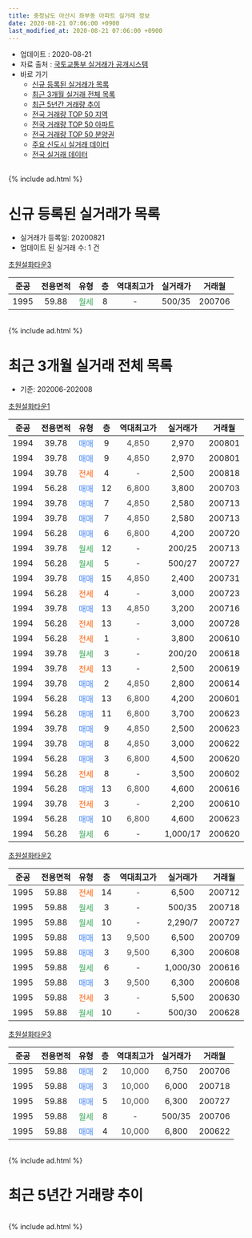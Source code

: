 ```yaml
---
title: 충청남도 아산시 좌부동 아파트 실거래 정보
date: 2020-08-21 07:06:00 +0900
last_modified_at: 2020-08-21 07:06:00 +0900
---
```


* 업데이트 : 2020-08-21
* 자료 출처 : [국토교통부 실거래가 공개시스템](http://rt.molit.go.kr)
* 바로 가기
    * [신규 등록된 실거래가 목록](#신규-등록된-실거래가-목록)
    * [최근 3개월 실거래 전체 목록](#최근-3개월-실거래-전체-목록)
    * [최근 5년간 거래량 추이](#최근-5년간-거래량-추이)
    * [전국 거래량 TOP 50 지역](https://inasie.github.io/apt-trade-info/최근-3개월-전국에서-가장-거래가-많이-발생한-지역)
    * [전국 거래량 TOP 50 아파트](https://inasie.github.io/apt-trade-info/최근-3개월-전국에서-가장-거래가-많이-발생한-아파트)
    * [전국 거래량 TOP 50 분양권](https://inasie.github.io/apt-trade-info/최근-3개월-전국에서-가장-거래가-많이-발생한-분양권)
    * [주요 신도시 실거래 데이터](https://inasie.github.io/apt-trade-info/주요-신도시)
    * [전국 실거래 데이터](https://inasie.github.io/apt-trade-info/전국)
<br>
{% include ad.html %}
<br>

# 신규 등록된 실거래가 목록
* 실거래가 등록일: 20200821
* 업데이트 된 실거래 수: 1 건


[초원설화타운3](https://search.naver.com/search.naver?query=%EC%B6%A9%EC%B2%AD%EB%82%A8%EB%8F%84+%EC%95%84%EC%82%B0%EC%8B%9C+%EC%A2%8C%EB%B6%80%EB%8F%99+%EC%B4%88%EC%9B%90%EC%84%A4%ED%99%94%ED%83%80%EC%9A%B43)

|준공|전용면적|유형|층|역대최고가|실거래가|거래월|
|:---:|:---:|:---:|:---:|:---:|:---:|:---:|
|1995|59.88|<span style="color:#34a853">월세</span>|8|<span style="color:#444444">-</span>|500/35|200706|


<br>
{% include ad.html %}
<br>

# 최근 3개월 실거래 전체 목록
* 기준: 202006-202008


[초원설화타운1](https://search.naver.com/search.naver?query=%EC%B6%A9%EC%B2%AD%EB%82%A8%EB%8F%84+%EC%95%84%EC%82%B0%EC%8B%9C+%EC%A2%8C%EB%B6%80%EB%8F%99+%EC%B4%88%EC%9B%90%EC%84%A4%ED%99%94%ED%83%80%EC%9A%B41)

|준공|전용면적|유형|층|역대최고가|실거래가|거래월|
|:---:|:---:|:---:|:---:|:---:|:---:|:---:|
|1994|39.78|<span style="color:#4285f3">매매</span>|9|<span style="color:#444444">4,850</span>|2,970|200801|
|1994|39.78|<span style="color:#4285f3">매매</span>|9|<span style="color:#444444">4,850</span>|2,970|200801|
|1994|39.78|<span style="color:#ff5a00">전세</span>|4|<span style="color:#444444">-</span>|2,500|200818|
|1994|56.28|<span style="color:#4285f3">매매</span>|12|<span style="color:#444444">6,800</span>|3,800|200703|
|1994|39.78|<span style="color:#4285f3">매매</span>|7|<span style="color:#444444">4,850</span>|2,580|200713|
|1994|39.78|<span style="color:#4285f3">매매</span>|7|<span style="color:#444444">4,850</span>|2,580|200713|
|1994|56.28|<span style="color:#4285f3">매매</span>|6|<span style="color:#444444">6,800</span>|4,200|200720|
|1994|39.78|<span style="color:#34a853">월세</span>|12|<span style="color:#444444">-</span>|200/25|200713|
|1994|56.28|<span style="color:#34a853">월세</span>|5|<span style="color:#444444">-</span>|500/27|200727|
|1994|39.78|<span style="color:#4285f3">매매</span>|15|<span style="color:#444444">4,850</span>|2,400|200731|
|1994|56.28|<span style="color:#ff5a00">전세</span>|4|<span style="color:#444444">-</span>|3,000|200723|
|1994|39.78|<span style="color:#4285f3">매매</span>|13|<span style="color:#444444">4,850</span>|3,200|200716|
|1994|56.28|<span style="color:#ff5a00">전세</span>|13|<span style="color:#444444">-</span>|3,000|200728|
|1994|56.28|<span style="color:#ff5a00">전세</span>|1|<span style="color:#444444">-</span>|3,800|200610|
|1994|39.78|<span style="color:#34a853">월세</span>|3|<span style="color:#444444">-</span>|200/20|200618|
|1994|39.78|<span style="color:#ff5a00">전세</span>|13|<span style="color:#444444">-</span>|2,500|200619|
|1994|39.78|<span style="color:#4285f3">매매</span>|2|<span style="color:#444444">4,850</span>|2,800|200614|
|1994|56.28|<span style="color:#4285f3">매매</span>|13|<span style="color:#444444">6,800</span>|4,200|200601|
|1994|56.28|<span style="color:#4285f3">매매</span>|11|<span style="color:#444444">6,800</span>|3,700|200623|
|1994|39.78|<span style="color:#4285f3">매매</span>|9|<span style="color:#444444">4,850</span>|2,500|200623|
|1994|39.78|<span style="color:#4285f3">매매</span>|8|<span style="color:#444444">4,850</span>|3,000|200622|
|1994|56.28|<span style="color:#4285f3">매매</span>|3|<span style="color:#444444">6,800</span>|4,500|200620|
|1994|56.28|<span style="color:#ff5a00">전세</span>|8|<span style="color:#444444">-</span>|3,500|200602|
|1994|56.28|<span style="color:#4285f3">매매</span>|13|<span style="color:#444444">6,800</span>|4,600|200616|
|1994|39.78|<span style="color:#ff5a00">전세</span>|3|<span style="color:#444444">-</span>|2,200|200610|
|1994|56.28|<span style="color:#4285f3">매매</span>|10|<span style="color:#444444">6,800</span>|4,600|200623|
|1994|56.28|<span style="color:#34a853">월세</span>|6|<span style="color:#444444">-</span>|1,000/17|200620|

[초원설화타운2](https://search.naver.com/search.naver?query=%EC%B6%A9%EC%B2%AD%EB%82%A8%EB%8F%84+%EC%95%84%EC%82%B0%EC%8B%9C+%EC%A2%8C%EB%B6%80%EB%8F%99+%EC%B4%88%EC%9B%90%EC%84%A4%ED%99%94%ED%83%80%EC%9A%B42)

|준공|전용면적|유형|층|역대최고가|실거래가|거래월|
|:---:|:---:|:---:|:---:|:---:|:---:|:---:|
|1995|59.88|<span style="color:#ff5a00">전세</span>|14|<span style="color:#444444">-</span>|6,500|200712|
|1995|59.88|<span style="color:#34a853">월세</span>|3|<span style="color:#444444">-</span>|500/35|200718|
|1995|59.88|<span style="color:#34a853">월세</span>|10|<span style="color:#444444">-</span>|2,290/7|200727|
|1995|59.88|<span style="color:#4285f3">매매</span>|13|<span style="color:#444444">9,500</span>|6,500|200709|
|1995|59.88|<span style="color:#4285f3">매매</span>|3|<span style="color:#444444">9,500</span>|6,300|200608|
|1995|59.88|<span style="color:#34a853">월세</span>|6|<span style="color:#444444">-</span>|1,000/30|200616|
|1995|59.88|<span style="color:#4285f3">매매</span>|3|<span style="color:#444444">9,500</span>|6,300|200608|
|1995|59.88|<span style="color:#ff5a00">전세</span>|3|<span style="color:#444444">-</span>|5,500|200630|
|1995|59.88|<span style="color:#34a853">월세</span>|10|<span style="color:#444444">-</span>|500/30|200628|

[초원설화타운3](https://search.naver.com/search.naver?query=%EC%B6%A9%EC%B2%AD%EB%82%A8%EB%8F%84+%EC%95%84%EC%82%B0%EC%8B%9C+%EC%A2%8C%EB%B6%80%EB%8F%99+%EC%B4%88%EC%9B%90%EC%84%A4%ED%99%94%ED%83%80%EC%9A%B43)

|준공|전용면적|유형|층|역대최고가|실거래가|거래월|
|:---:|:---:|:---:|:---:|:---:|:---:|:---:|
|1995|59.88|<span style="color:#4285f3">매매</span>|2|<span style="color:#444444">10,000</span>|6,750|200706|
|1995|59.88|<span style="color:#4285f3">매매</span>|3|<span style="color:#444444">10,000</span>|6,000|200718|
|1995|59.88|<span style="color:#4285f3">매매</span>|5|<span style="color:#444444">10,000</span>|6,300|200727|
|1995|59.88|<span style="color:#34a853">월세</span>|8|<span style="color:#444444">-</span>|500/35|200706|
|1995|59.88|<span style="color:#4285f3">매매</span>|4|<span style="color:#444444">10,000</span>|6,800|200622|


<br>
{% include ad.html %}
<br>

# 최근 5년간 거래량 추이


<div style="width:100%;">
    <canvas id="deal_progress" height="200"></canvas>
</div>

<script>
new Chart(document.getElementById("deal_progress"), {
    type: 'line',
    data: {
        labels: ['201508','201509','201510','201511','201512','201601','201602','201603','201604','201605','201606','201607','201608','201609','201610','201611','201612','201701','201702','201703','201704','201705','201706','201707','201708','201709','201710','201711','201712','201801','201802','201803','201804','201805','201806','201807','201808','201809','201810','201811','201812','201901','201902','201903','201904','201905','201906','201907','201908','201909','201910','201911','201912','202001','202002','202003','202004','202005','202006','202007','202008'],
        datasets: [{
            label: '매매',
            pointRadius: 1,
            data: [9, 9, 17, 11, 8, 4, 7, 8, 8, 8, 6, 9, 8, 10, 3, 4, 3, 5, 10, 5, 7, 7, 6, 3, 11, 6, 3, 7, 3, 7, 7, 8, 3, 6, 2, 2, 17, 13, 11, 5, 8, 4, 3, 14, 7, 7, 5, 3, 16, 2, 9, 9, 6, 11, 8, 7, 12, 12, 11, 10, 2],
            borderColor: "rgba(255, 201, 14, 1)",
            backgroundColor: "rgba(255, 201, 14, 0.5)",
            fill: false,
            lineTension: 0
        },{
            label: '전월세',
            pointRadius: 1,
            data: [15, 17, 20, 9, 16, 7, 16, 16, 16, 11, 16, 20, 8, 15, 9, 6, 12, 2, 9, 8, 12, 7, 9, 16, 16, 14, 7, 7, 6, 8, 10, 4, 10, 5, 9, 8, 14, 3, 7, 8, 4, 1, 8, 8, 5, 1, 6, 5, 8, 6, 12, 4, 1, 5, 13, 12, 10, 7, 9, 8, 1],
            borderColor: "rgba(0, 141, 185, 1)",
            backgroundColor: "rgba(0, 141, 185, 0.5)",
            fill: false,
            lineTension: 0
        }
        ]
    },
    options: {
        responsive: true,
        title: {
            display: false
        },
        tooltips: {
            mode: 'index',
            intersect: false
        },
        hover: {
            mode: 'nearest',
            intersect: true
        },
        scales: {
            xAxes: [{
                display: true,
                scaleLabel: {
                    display: true,
                    labelString: '년/월'
                }
            }],
            yAxes: [{
                display: true,
                ticks: {
                    suggestedMin: 0,
                },
                scaleLabel: {
                    display: true,
                    labelString: '실거래 수'
                }
            }]
        }
    }
});

</script>


<br>
{% include ad.html %}
<br>


